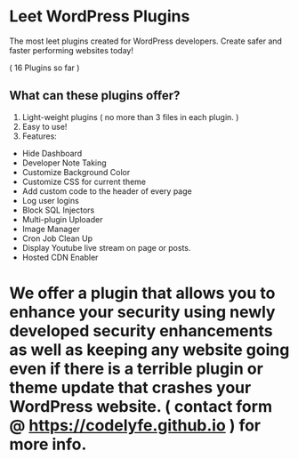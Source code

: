 # Leet WordPress Plugins
 The most leet plugins created for WordPress developers. Create safer and faster performing websites today! 

 ( 16 Plugins so far )

## What can these plugins offer?

1. Light-weight plugins ( no more than 3 files in each plugin. )
2. Easy to use!
3. Features:
- Hide Dashboard
- Developer Note Taking
- Customize Background Color
- Customize CSS for current theme
- Add custom code to the header of every page
- Log user logins
- Block SQL Injectors
- Multi-plugin Uploader
- Image Manager
- Cron Job Clean Up
- Display Youtube live stream on page or posts.
- Hosted CDN Enabler

# We offer a plugin that allows you to enhance your security using newly developed security enhancements as well as keeping any website going even if there is a terrible plugin or theme update that crashes your WordPress website. ( contact form @ https://codelyfe.github.io ) for more info.

